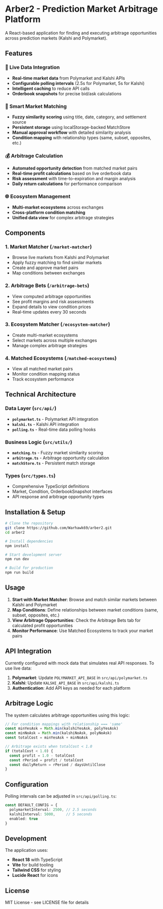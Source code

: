 # Arber2 - Prediction Market Arbitrage Platform

A React-based application for finding and executing arbitrage opportunities across prediction markets (Kalshi and Polymarket).

## Features

### 🎯 Live Data Integration
- **Real-time market data** from Polymarket and Kalshi APIs
- **Configurable polling intervals** (2.5s for Polymarket, 5s for Kalshi)
- **Intelligent caching** to reduce API calls
- **Orderbook snapshots** for precise bid/ask calculations

### 🤖 Smart Market Matching
- **Fuzzy similarity scoring** using title, date, category, and settlement source
- **Persistent storage** using localStorage-backed MatchStore
- **Manual approval workflow** with detailed similarity analysis
- **Condition mapping** with relationship types (same, subset, opposites, etc.)

### 💰 Arbitrage Calculation
- **Automated opportunity detection** from matched market pairs
- **Real-time profit calculations** based on live orderbook data
- **Risk assessment** with time-to-expiration and margin analysis
- **Daily return calculations** for performance comparison

### 🌐 Ecosystem Management
- **Multi-market ecosystems** across exchanges
- **Cross-platform condition matching**
- **Unified data view** for complex arbitrage strategies

## Components

### 1. Market Matcher (`/market-matcher`)
- Browse live markets from Kalshi and Polymarket
- Apply fuzzy matching to find similar markets
- Create and approve market pairs
- Map conditions between exchanges

### 2. Arbitrage Bets (`/arbitrage-bets`)
- View computed arbitrage opportunities
- See profit margins and risk assessments
- Expand details to view condition prices
- Real-time updates every 30 seconds

### 3. Ecosystem Matcher (`/ecosystem-matcher`)
- Create multi-market ecosystems
- Select markets across multiple exchanges
- Manage complex arbitrage strategies

### 4. Matched Ecosystems (`/matched-ecosystems`)
- View all matched market pairs
- Monitor condition mapping status
- Track ecosystem performance

## Technical Architecture

### Data Layer (`src/api/`)
- **`polymarket.ts`** - Polymarket API integration
- **`kalshi.ts`** - Kalshi API integration  
- **`polling.ts`** - Real-time data polling hooks

### Business Logic (`src/utils/`)
- **`matching.ts`** - Fuzzy market similarity scoring
- **`arbitrage.ts`** - Arbitrage opportunity calculation
- **`matchStore.ts`** - Persistent match storage

### Types (`src/types.ts`)
- Comprehensive TypeScript definitions
- Market, Condition, OrderbookSnapshot interfaces
- API response and arbitrage opportunity types

## Installation & Setup

```bash
# Clone the repository
git clone https://github.com/Warhawk69/arber2.git
cd arber2

# Install dependencies
npm install

# Start development server
npm run dev

# Build for production
npm run build
```

## Usage

1. **Start with Market Matcher**: Browse and match similar markets between Kalshi and Polymarket
2. **Map Conditions**: Define relationships between market conditions (same, subset, opposites, etc.)
3. **View Arbitrage Opportunities**: Check the Arbitrage Bets tab for calculated profit opportunities
4. **Monitor Performance**: Use Matched Ecosystems to track your market pairs

## API Integration

Currently configured with mock data that simulates real API responses. To use live data:

1. **Polymarket**: Update `POLYMARKET_API_BASE` in `src/api/polymarket.ts`
2. **Kalshi**: Update `KALSHI_API_BASE` in `src/api/kalshi.ts`
3. **Authentication**: Add API keys as needed for each platform

## Arbitrage Logic

The system calculates arbitrage opportunities using this logic:

```typescript
// For condition mappings with relationship === 'same'
const minYesAsk = Math.min(kalshiYesAsk, polyYesAsk)
const minNoAsk = Math.min(kalshiNoAsk, polyNoAsk)
const totalCost = minYesAsk + minNoAsk

// Arbitrage exists when totalCost < 1.0
if (totalCost < 1.0) {
  const profit = 1.0 - totalCost
  const rPeriod = profit / totalCost
  const dailyReturn = rPeriod / daysUntilClose
}
```

## Configuration

Polling intervals can be adjusted in `src/api/polling.ts`:

```typescript
const DEFAULT_CONFIG = {
  polymarketInterval: 2500, // 2.5 seconds
  kalshiInterval: 5000,     // 5 seconds
  enabled: true
}
```

## Development

The application uses:
- **React 18** with TypeScript
- **Vite** for build tooling
- **Tailwind CSS** for styling
- **Lucide React** for icons

## License

MIT License - see LICENSE file for details